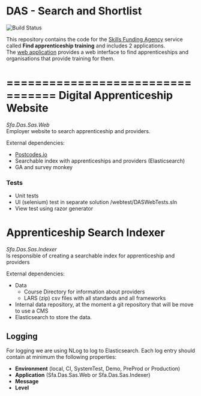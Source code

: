 # DAS - Search and Shortlist

<img alt="Build Status" src="https://sfa-gov-uk.visualstudio.com/DefaultCollection/_apis/public/build/definitions/c39e0c0b-7aff-4606-b160-3566f3bbce23/12/badge" />

This repository contains the code for the [Skills Funding Agency](https://www.gov.uk/government/organisations/skills-funding-agency) service called **Find apprenticeship training** and includes 2 applications.   
The [web application](https://www.findapprenticeship.service.gov.uk) provides a web interface to find apprenticeships and organisations that provide training for them.


=================================
Digital Apprenticeship Website
=================================
*Sfa.Das.Sas.Web*  
Employer website to search apprenticeship and providers.

External dependencies: 
- [Postcodes.io](http://postcodes.io)
- Searchable index with apprenticeships and providers (Elasticsearch)
- GA and survey monkey 

### Tests
- Unit tests
- UI (selenium) test in separate solution /webtest/DASWebTests.sln
- View test using razor generator

  
Apprenticeship Search Indexer 
=================================
*Sfa.Das.Sas.Indexer*  
Is responsible of creating a searchable index for apprenticeship and providers 

External dependencies: 
- Data
  - Course Directory for information about providers 
  - LARS (zip) csv files with all standards and all frameworks
- Internal data repository, at the moment a git repository that will be move to use a CMS 
- Elasticsearch to store the data.

## Logging

For logging we are using NLog to log to Elasticsearch. Each log entry should contain at minimum the following properties: 
- **Environment** (local, CI, SystemTest, Demo, PreProd or Production)
- **Application** (Sfa.Das.Sas.Web or Sfa.Das.Sas.Indexer)
- **Message**
- **Level**
